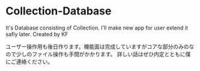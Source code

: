 # Collection-Database
It's Database consisting of Collection. I'll make new app for user extend it safly later. Created by KF

ユーザー操作用も後日作ります。機能面は完成していますがコアな部分のみのなので少しのファイル操作も手間がかかります。
詳しい話はぜひ内定とともに僕にご連絡ください。
